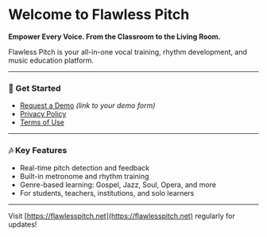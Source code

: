 # Welcome to Flawless Pitch

**Empower Every Voice. From the Classroom to the Living Room.**

Flawless Pitch is your all-in-one vocal training, rhythm development, and music education platform.

---

### 🚀 Get Started

- [Request a Demo](https://forms.gle/example) *(link to your demo form)*
- [Privacy Policy](https://flawlesspitch.net/privacy-policy)
- [Terms of Use](https://flawlesspitch.net/terms-of-use)

---

### 🎶 Key Features
- Real-time pitch detection and feedback
- Built-in metronome and rhythm training
- Genre-based learning: Gospel, Jazz, Soul, Opera, and more
- For students, teachers, institutions, and solo learners

---

Visit [https://flawlesspitch.net](https://flawlesspitch.net) regularly for updates!
